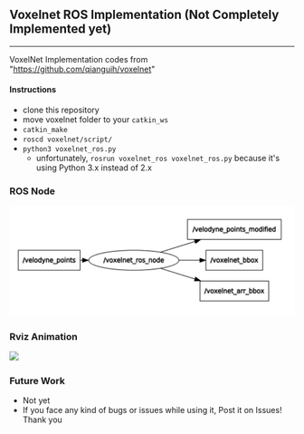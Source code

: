 ## Voxelnet ROS Implementation (Not Completely Implemented yet)
----
VoxelNet Implementation codes from "https://github.com/qianguih/voxelnet"

#### Instructions
- clone this repository
- move voxelnet folder to your `catkin_ws`
- `catkin_make`
- `roscd voxelnet/script/`
- `python3 voxelnet_ros.py`
  - unfortunately, `rosrun voxelnet_ros voxelnet_ros.py` because it's using Python 3.x instead of 2.x
  
### ROS Node 
<img src="./pictures/voxelnet_ros_node.PNG" />

### Rviz Animation
<img src="./pictures/voxelnet_ros.gif" />



### Future Work
- Not yet
- If you face any kind of bugs or issues while using it, Post it on Issues! Thank you
